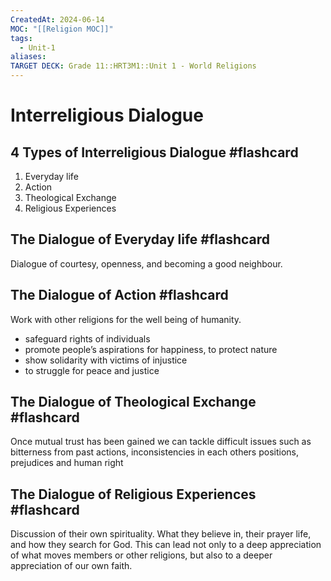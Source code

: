 ```yaml
---
CreatedAt: 2024-06-14
MOC: "[[Religion MOC]]"
tags:
  - Unit-1
aliases: 
TARGET DECK: Grade 11::HRT3M1::Unit 1 - World Religions
---
```


# Interreligious Dialogue 

## 4 Types of Interreligious Dialogue #flashcard 
1. Everyday life
2. Action
3. Theological Exchange
4. Religious Experiences
<!--ID: 1718376822796-->


## The Dialogue of Everyday life #flashcard 
Dialogue of courtesy, openness, and becoming a good neighbour.
<!--ID: 1718376822800-->


## The Dialogue of Action #flashcard 
Work with other religions for the well being of humanity. 
- safeguard rights of individuals
- promote people’s aspirations for happiness, to protect nature 
- show solidarity with victims of injustice
- to struggle for peace and justice
<!--ID: 1718376822804-->


## The Dialogue of Theological Exchange #flashcard 
Once mutual trust has been gained we can tackle difficult issues such as bitterness from past actions, inconsistencies in each others positions, prejudices and human right
<!--ID: 1719078903475-->



## The Dialogue of Religious Experiences #flashcard 
Discussion of their own spirituality. What they believe in, their prayer life, and how they search for God. This can lead not only to a deep appreciation of what moves members or other religions, but also to a deeper appreciation of our own faith. 
<!--ID: 1718376822808-->

